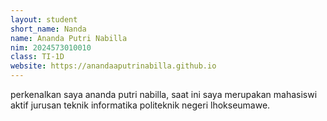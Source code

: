 ```yaml
---
layout: student
short_name: Nanda
name: Ananda Putri Nabilla
nim: 2024573010010
class: TI-1D
website: https://anandaaputrinabilla.github.io
---
```

perkenalkan saya ananda putri nabilla, saat ini saya merupakan mahasiswi aktif jurusan teknik informatika politeknik negeri lhokseumawe.
